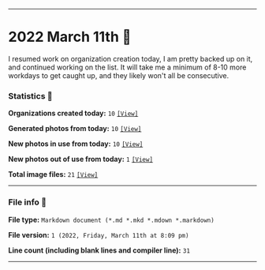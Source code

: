 
***

# 2022 March 11th 📅

I resumed work on organization creation today, I am pretty backed up on it, and continued working on the list. It will take me a minimum of 8-10 more workdays to get caught up, and they likely won't all be consecutive.

### Statistics 📝

**Organizations created today:** `10` [`[View]`](/NewOrgs/2022/03_March/README.md#march-11th-2022)

**Generated photos from today:** `10` [`[View]`](/OrganizationGraphics/ByDate/2022/March/11/Generated/)

**New photos in use from today:** `10` [`[View]`](/OrganizationGraphics/ByDate/2022/March/11/Used/)

**New photos out of use from today:** `1` [`[View]`](/OrganizationGraphics/ByDate/2022/March/11/Unused/)

**Total image files:** `21` [`[View]`](/OrganizationGraphics/ByDate/2022/March/11/)

***

### File info 📜

**File type:** `Markdown document (*.md *.mkd *.mdown *.markdown)`

**File version:** `1 (2022, Friday, March 11th at 8:09 pm)`

**Line count (including blank lines and compiler line):** `31`

***
